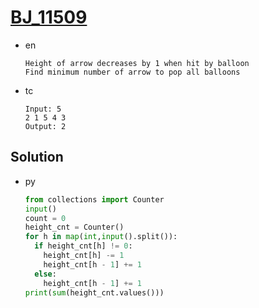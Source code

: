 # [BJ_11509](https://acmicpc.net/problem/11509)

* en

  ```en
  Height of arrow decreases by 1 when hit by balloon
  Find minimum number of arrow to pop all balloons
  ```

* tc

  ```tc
  Input: 5
  2 1 5 4 3
  Output: 2
  ```

## Solution

* py

  ```py
  from collections import Counter
  input()
  count = 0
  height_cnt = Counter()
  for h in map(int,input().split()):
    if height_cnt[h] != 0:
      height_cnt[h] -= 1
      height_cnt[h - 1] += 1
    else:
      height_cnt[h - 1] += 1
  print(sum(height_cnt.values()))
  ```
